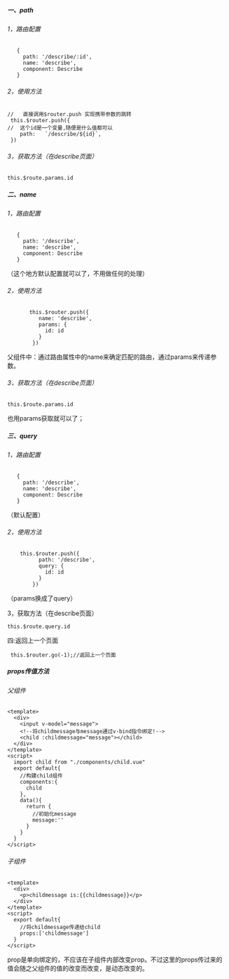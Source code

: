 ##### 一、path

###### 1，路由配置

```
   {
     path: '/describe/:id',
     name: 'describe',
     component: Describe
   }
```

###### 2，使用方法

```
//   直接调用$router.push 实现携带参数的跳转
 this.$router.push({
//  这个id是一个变量,随便是什么值都可以
    path: 	`/describe/${id}`,
 })
```

######  3，获取方法（在describe页面）

```
this.$route.params.id
```

##### 二、name

######  1，路由配置

```
   {
     path: '/describe',
     name: 'describe',
     component: Describe
   }
```

（这个地方默认配置就可以了，不用做任何的处理）

###### 2，使用方法

```
       this.$router.push({
          name: 'describe',
          params: {
            id: id
          }
        })
```

父组件中：通过路由属性中的name来确定匹配的路由，通过params来传递参数。

######  3，获取方法（在describe页面）

```
this.$route.params.id
```

也用params获取就可以了；

##### 三、query

###### 1，路由配置

```
   {
     path: '/describe',
     name: 'describe',
     component: Describe
   }
```

（默认配置）

###### 2，使用方法

```
    this.$router.push({
          path: '/describe',
          query: {
            id: id
          }
        })
```

（params换成了query）

 3，获取方法（在describe页面）

```
this.$route.query.id
```

四:返回上一个页面

```
 this.$router.go(-1);//返回上一个页面
```

##### props传值方法

###### 父组件

```
<template>
  <div>
    <input v-model="message">
    <!--将childmessage与message通过v-bind指令绑定!-->
    <child :childmessage="message"></child>
  </div>
</template>
<script>
  import child from "./components/child.vue"
  export default{
    //构建child组件
    components:{
      child
    },
    data(){
      return {
        //初始化message
        message:''
      }
    }
  }
</script>
```

###### 子组件

```
<template>
  <div>
    <p>childmessage is:{{childmessage}}</p>
  </div>
</template>
<script>
  export default{
    //将childmessage传递给child
    props:['childmessage']
  }
</script>
```

prop是单向绑定的，不应该在子组件内部改变prop。不过这里的props传过来的值会随之父组件的值的改变而改变，是动态改变的。